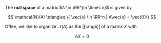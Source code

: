 The **null space** of a matrix $A \in \RR^{m \times n}$ is given by

$$
\mathcal{N}(A) \triangleq \{ \vec{x} \in \RR^n | A\vec{x} = \vec{0}\}
$$

Often, we like to organize $\mathcal{N}(A)$ as the [[range]] of a matrix $X$ with

$$
AX = 0
$$